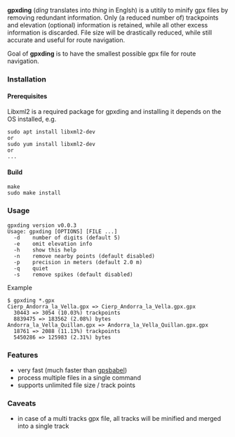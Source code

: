 **gpxding** (_ding_ translates into _thing_ in Englsh) is a utitily to minify gpx files by removing redundant information. Only (a reduced number of) trackpoints and elevation (optional) information is retained, while all other excess information is discarded. File size will be drastically reduced, while still accurate and useful for route navigation.

Goal of **gpxding** is to have the smallest possible gpx file for route navigation.

### Installation

#### Prerequisites

Libxml2 is a required package for gpxding and installing it depends on the OS installed, e.g.

```
sudo apt install libxml2-dev
or
sudo yum install libxml2-dev
or
...
```


#### Build
```
make
sudo make install
```

### Usage

```
gpxding version v0.0.3
Usage: gpxding [OPTIONS] [FILE ...]
  -d    number of digits (default 5)
  -e    omit elevation info
  -h    show this help
  -n    remove nearby points (default disabled)
  -p    precision in meters (default 2.0 m)
  -q    quiet
  -s    remove spikes (default disabled)
```

Example
```
$ gpxding *.gpx
Cierp_Andorra_la_Vella.gpx => Cierp_Andorra_la_Vella.gpx.gpx
  30443 => 3054 (10.03%) trackpoints
  8839475 => 183562 (2.08%) bytes
Andorra_la_Vella_Quillan.gpx => Andorra_la_Vella_Quillan.gpx.gpx
  18761 => 2088 (11.13%) trackpoints
  5450286 => 125983 (2.31%) bytes
```

### Features
* very fast (much faster than [gpsbabel](https://www.gpsbabel.org/))
* process multiple files in a single command
* supports unlimited file size / track points

### Caveats
   * in case of a multi tracks gpx file, all tracks will be minified and merged into a single track
